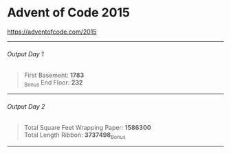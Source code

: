 # Advent of Code 2015
<https://adventofcode.com/2015>
***
###### Output Day 1
>First Basement: **1783**<br><sub>Bonus</sub>
>End Floor: **232**
***
###### Output Day 2
>Total Square Feet Wrapping Paper: **1586300**<br>
>Total Length Ribbon: **3737498**<sub>Bonus</sub>
***
